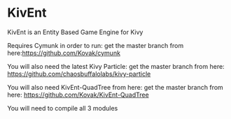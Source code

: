 KivEnt
======

KivEnt is an Entity Based Game Engine for Kivy

Requires Cymunk in order to run: 
get the master branch from here:https://github.com/Kovak/cymunk

You will also need the latest Kivy Particle:
get the master branch from here: https://github.com/chaosbuffalolabs/kivy-particle

You will also need KivEnt-QuadTree from here:
get the master branch from here: https://github.com/Kovak/KivEnt-QuadTree

You will need to compile all 3 modules
